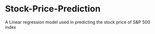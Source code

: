 # Stock-Price-Prediction
A Linear regression model used in predicting the stock price of S&amp;P 500 index
